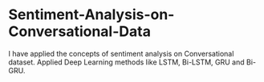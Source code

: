 # Sentiment-Analysis-on-Conversational-Data
I have applied the concepts of sentiment analysis on Conversational dataset. Applied Deep Learning methods like LSTM, Bi-LSTM, GRU and Bi-GRU.
